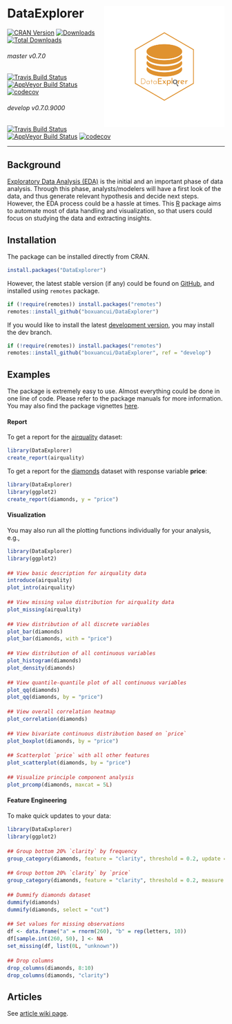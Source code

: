 # DataExplorer <img src="man/figures/logo.png" align="right" width="280" height="280"/>

[![CRAN Version](http://www.r-pkg.org/badges/version/DataExplorer)](https://cran.r-project.org/package=DataExplorer)
[![Downloads](http://cranlogs.r-pkg.org/badges/DataExplorer)](https://cran.r-project.org/package=DataExplorer)
[![Total Downloads](http://cranlogs.r-pkg.org/badges/grand-total/DataExplorer)](https://cran.r-project.org/package=DataExplorer)

###### master v0.7.0

[![Travis Build Status](https://travis-ci.org/boxuancui/DataExplorer.svg?branch=master)](https://travis-ci.org/boxuancui/DataExplorer/branches)
[![AppVeyor Build Status](https://ci.appveyor.com/api/projects/status/github/boxuancui/DataExplorer?branch=master&svg=true)](https://ci.appveyor.com/project/boxuancui/DataExplorer)
[![codecov](https://codecov.io/gh/boxuancui/DataExplorer/branch/master/graph/badge.svg)](https://codecov.io/gh/boxuancui/DataExplorer/branch/master)

###### develop v0.7.0.9000

[![Travis Build Status](https://travis-ci.org/boxuancui/DataExplorer.svg?branch=develop)](https://travis-ci.org/boxuancui/DataExplorer/branches)
[![AppVeyor Build Status](https://ci.appveyor.com/api/projects/status/github/boxuancui/DataExplorer?branch=develop&svg=true)](https://ci.appveyor.com/project/boxuancui/DataExplorer)
[![codecov](https://codecov.io/gh/boxuancui/DataExplorer/branch/develop/graph/badge.svg)](https://codecov.io/gh/boxuancui/DataExplorer/branch/develop)

---

## Background
[Exploratory Data Analysis (EDA)](https://en.wikipedia.org/wiki/Exploratory_data_analysis) is the initial and an important phase of data analysis. Through this phase, analysts/modelers will have a first look of the data, and thus generate relevant hypothesis and decide next steps. However, the EDA process could be a hassle at times. This [R](https://cran.r-project.org/) package aims to automate most of data handling and visualization, so that users could focus on studying the data and extracting insights.

## Installation
The package can be installed directly from CRAN.

```R
install.packages("DataExplorer")
```

However, the latest stable version (if any) could be found on [GitHub](https://github.com/boxuancui/DataExplorer), and installed using `remotes` package.

```R
if (!require(remotes)) install.packages("remotes")
remotes::install_github("boxuancui/DataExplorer")
```

If you would like to install the latest [development version](https://github.com/boxuancui/DataExplorer/tree/develop), you may install the dev branch.

```R
if (!require(remotes)) install.packages("remotes")
remotes::install_github("boxuancui/DataExplorer", ref = "develop")
```

## Examples
The package is extremely easy to use. Almost everything could be done in one line of code. Please refer to the package manuals for more information. You may also find the package vignettes [here](https://CRAN.R-project.org/package=DataExplorer/vignettes/dataexplorer-intro.html).

#### Report
To get a report for the [airquality](https://stat.ethz.ch/R-manual/R-devel/library/datasets/html/airquality.html) dataset:

```R
library(DataExplorer)
create_report(airquality)
```

To get a report for the [diamonds](http://docs.ggplot2.org/0.9.3.1/diamonds.html) dataset with response variable **price**:

```R
library(DataExplorer)
library(ggplot2)
create_report(diamonds, y = "price")
```

#### Visualization
You may also run all the plotting functions individually for your analysis, e.g.,

```R
library(DataExplorer)
library(ggplot2)

## View basic description for airquality data
introduce(airquality)
plot_intro(airquality)

## View missing value distribution for airquality data
plot_missing(airquality)

## View distribution of all discrete variables
plot_bar(diamonds)
plot_bar(diamonds, with = "price")

## View distribution of all continuous variables
plot_histogram(diamonds)
plot_density(diamonds)

## View quantile-quantile plot of all continuous variables
plot_qq(diamonds)
plot_qq(diamonds, by = "price")

## View overall correlation heatmap
plot_correlation(diamonds)

## View bivariate continuous distribution based on `price`
plot_boxplot(diamonds, by = "price")
	
## Scatterplot `price` with all other features
plot_scatterplot(diamonds, by = "price")

## Visualize principle component analysis
plot_prcomp(diamonds, maxcat = 5L)
```

#### Feature Engineering
To make quick updates to your data:

```R
library(DataExplorer)
library(ggplot2)

## Group bottom 20% `clarity` by frequency
group_category(diamonds, feature = "clarity", threshold = 0.2, update = TRUE)

## Group bottom 20% `clarity` by `price`
group_category(diamonds, feature = "clarity", threshold = 0.2, measure = "price", update = TRUE)

## Dummify diamonds dataset
dummify(diamonds)
dummify(diamonds, select = "cut")

## Set values for missing observations
df <- data.frame("a" = rnorm(260), "b" = rep(letters, 10))
df[sample.int(260, 50), ] <- NA
set_missing(df, list(0L, "unknown"))

## Drop columns
drop_columns(diamonds, 8:10)
drop_columns(diamonds, "clarity")
```

## Articles

See [article wiki page](https://github.com/boxuancui/DataExplorer/wiki/Articles).
